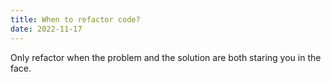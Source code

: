 ```yaml
---
title: When to refactor code?
date: 2022-11-17
---
```


Only refactor when the problem and the solution are both staring you in the face.
